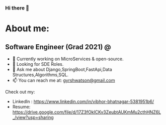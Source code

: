 ### Hi there 👋


<!---**gyrsh/gyrsh** is a ✨ _special_ ✨ repository because its `README.md` (this file) appears on your GitHub profile.-->
# About me:
## Software Engineer (Grad 2021) @ 
- 🔭 Currently working on MicroServices & open-source.
- 🤔 Looking for SDE Roles.
- 💬 Ask me about Django,SpringBoot,FastApi,Data Structures,Algorithms,SQL.
- 📫 You can reach me at: gyrshwatson@gmail.com



Check out my:
- LinkedIn : https://www.linkedin.com/in/vibhor-bhatnagar-5381951b6/
- Resume: https://drive.google.com/file/d/17Z3fOkICKv3ZeubtAUKmMu2cthHNZ6L_/view?usp=sharing

<!---- ⚡ Fun fact: ...
-->

